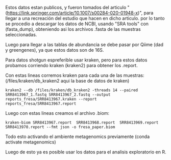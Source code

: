 Estos datos estan publicos, y fueron tomados del articulo "(https://link.springer.com/article/10.1007/s00284-020-01948-x)", para llegar a una recreación del estudio que hacen en dicho articulo. por lo tanto se procedio a descargar los datos de NCBI, usando "SRA tools" con (fasta_dump), obteniendo asi los archivos .fasta de las muestras seleccionadas.

Luego para llegar a las tablas de abundancia se debe pasar por Qiime (dad y greengenes), ya que estos datos son de 16S.

Para datos shotgun espreferible usar kraken, pero para estos datos probamos corriendo kraken (kraken2) para obtener los .report.

Con estas lineas corremos kraken para cada una de las muestras: (/files/kraken/db_kraken2 aqui la base de datos de kraken)

```{bash}
kraken2 --db /files/kraken/db_kraken2 -threads 14 --paired SRR8413967_1.fastq SRR8413967_2.fastq --output reports_fresa/SRR8413967.kraken --report reports_fresa/SRR8413967.report
```

Luego con estas lineas creamos el archivo .biom:

```{bash}
kraken-biom SRR8413967.report  SRR8413968.report  SRR8413969.report  SRR8413970.report --fmt json -o fresa_paper.biom
```
Todo esto activando el ambiente metagenomics previamente (conda activate metagenomics)

Luego de esto ya es posible usar los datos para el analisis exploratorio en R.
